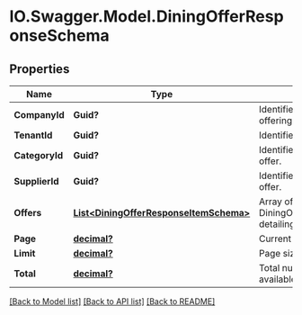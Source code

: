# IO.Swagger.Model.DiningOfferResponseSchema
## Properties

Name | Type | Description | Notes
------------ | ------------- | ------------- | -------------
**CompanyId** | **Guid?** | Identifier for the company offering the rental. | [optional] 
**TenantId** | **Guid?** | Identifier for the tenant. | [optional] 
**CategoryId** | **Guid?** | Identifier for the category of the offer. | [optional] 
**SupplierId** | **Guid?** | Identifier for the supplier of the offer. | [optional] 
**Offers** | [**List&lt;DiningOfferResponseItemSchema&gt;**](DiningOfferResponseItemSchema.md) | Array of DiningOfferResponseItemSchema detailing individual car offers. | [optional] 
**Page** | [**decimal?**](BigDecimal.md) | Current page in pagination. | [optional] 
**Limit** | [**decimal?**](BigDecimal.md) | Page size in pagination. | [optional] 
**Total** | [**decimal?**](BigDecimal.md) | Total number of records available. | [optional] 

[[Back to Model list]](../README.md#documentation-for-models) [[Back to API list]](../README.md#documentation-for-api-endpoints) [[Back to README]](../README.md)

